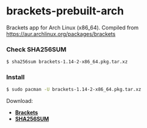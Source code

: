 # brackets-prebuilt-arch
Brackets app for Arch Linux (x86_64). Compiled from https://aur.archlinux.org/packages/brackets

### Check SHA256SUM
``` bash
$ sha256sum brackets-1.14-2-x86_64.pkg.tar.xz
```

### Install
``` bash
$ sudo pacman -U brackets-1.14-2-x86_64.pkg.tar.xz
```

Download:
* [**Brackets**](https://gitlab.com/linusdan/brackets-prebuilt-arch/raw/master/prebuilt/brackets-1.14-2-x86_64.pkg.tar.xz)
* [**SHA256SUM**](https://gitlab.com/linusdan/brackets-prebuilt-arch/raw/master/prebuilt/SHA256SUMS)
